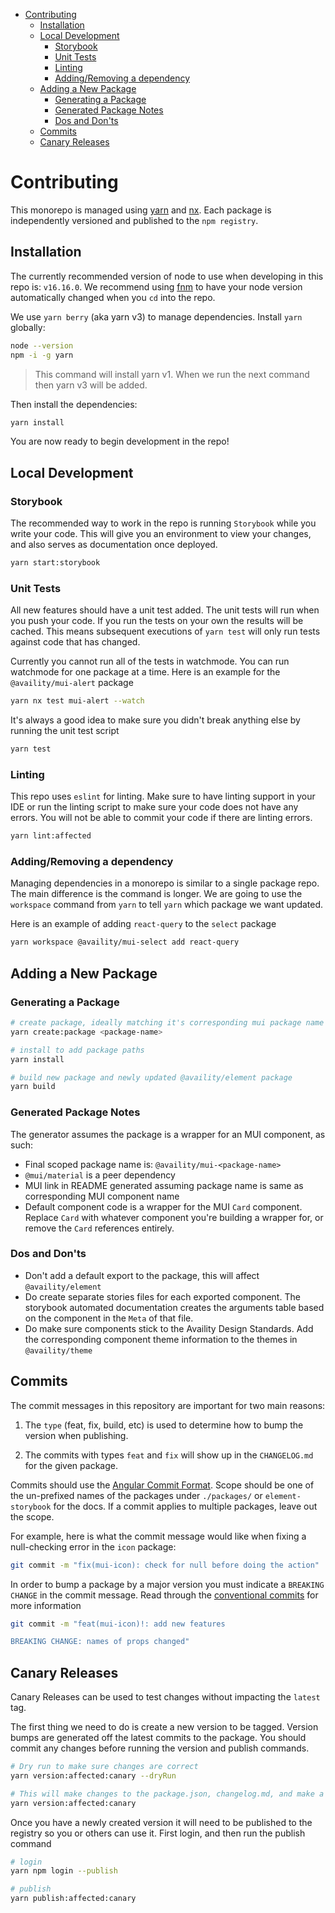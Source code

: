 - [Contributing](#contributing)
  - [Installation](#installation)
  - [Local Development](#local-development)
    - [Storybook](#storybook)
    - [Unit Tests](#unit-tests)
    - [Linting](#linting)
    - [Adding/Removing a dependency](#addingremoving-a-dependency)
  - [Adding a New Package](#adding-a-new-package)
    - [Generating a Package](#generating-a-package)
    - [Generated Package Notes](#generated-package-notes)
    - [Dos and Don'ts](#dos-and-donts)
  - [Commits](#commits)
  - [Canary Releases](#canary-releases)

# Contributing

This monorepo is managed using [yarn](https://yarnpkg.com/getting-started) and [nx](https://nx.dev/getting-started/intro). Each package is independently versioned and published to the `npm registry`.

## Installation

The currently recommended version of node to use when developing in this repo is: `v16.16.0`. We recommend using [fnm](https://github.com/Schniz/fnm#readme) to have your node version automatically changed when you `cd` into the repo.

We use `yarn berry` (aka yarn v3) to manage dependencies. Install `yarn` globally:

```sh
node --version
npm -i -g yarn
```

> This command will install yarn v1. When we run the next command then yarn v3 will be added.

Then install the dependencies:

```sh
yarn install
```

You are now ready to begin development in the repo!

## Local Development

### Storybook

The recommended way to work in the repo is running `Storybook` while you write your code. This will give you an environment to view your changes, and also serves as documentation once deployed.

```sh
yarn start:storybook
```

### Unit Tests

All new features should have a unit test added. The unit tests will run when you push your code. If you run the tests on your own the results will be cached. This means subsequent executions of `yarn test` will only run tests against code that has changed.

Currently you cannot run all of the tests in watchmode. You can run watchmode for one package at a time. Here is an example for the `@availity/mui-alert` package

```bash
yarn nx test mui-alert --watch
```

It's always a good idea to make sure you didn't break anything else by running the unit test script

```sh
yarn test
```

### Linting

This repo uses `eslint` for linting. Make sure to have linting support in your IDE or run the linting script to make sure your code does not have any errors. You will not be able to commit your code if there are linting errors.

```sh
yarn lint:affected
```

### Adding/Removing a dependency

Managing dependencies in a monorepo is similar to a single package repo. The main difference is the command is longer. We are going to use the `workspace` command from `yarn` to tell `yarn` which package we want updated.

Here is an example of adding `react-query` to the `select` package

```sh
yarn workspace @availity/mui-select add react-query
```

## Adding a New Package

### Generating a Package

```sh
# create package, ideally matching it's corresponding mui package name
yarn create:package <package-name>

# install to add package paths
yarn install

# build new package and newly updated @availity/element package
yarn build
```

### Generated Package Notes

The generator assumes the package is a wrapper for an MUI component, as such:

- Final scoped package name is: `@availity/mui-<package-name>`
- `@mui/material` is a peer dependency
- MUI link in README generated assuming package name is same as corresponding MUI component name
- Default component code is a wrapper for the MUI `Card` component. Replace `Card` with whatever component you're building a wrapper for, or remove the `Card` references entirely.

### Dos and Don'ts

- Don't add a default export to the package, this will affect `@availity/element`
- Do create separate stories files for each exported component. The storybook automated documentation creates the arguments table based on the component in the `Meta` of that file.
- Do make sure components stick to the Availity Design Standards. Add the corresponding component theme information to the themes in `@availity/theme`

## Commits

The commit messages in this repository are important for two main reasons:

1. The `type` (feat, fix, build, etc) is used to determine how to bump the version when publishing.

2. The commits with types `feat` and `fix` will show up in the `CHANGELOG.md` for the given package.

Commits should use the [Angular Commit Format](https://github.com/angular/angular/blob/master/CONTRIBUTING.md#type). Scope should be one of the un-prefixed names of the packages under `./packages/` or `element-storybook` for the docs. If a commit applies to multiple packages, leave out the scope.

For example, here is what the commit message would like when fixing a null-checking error in the `icon` package:

```sh
git commit -m "fix(mui-icon): check for null before doing the action"
```

In order to bump a package by a major version you must indicate a `BREAKING CHANGE` in the commit message. Read through the [conventional commits](https://www.conventionalcommits.org/en/v1.0.0/#summary) for more information

```sh
git commit -m "feat(mui-icon)!: add new features

BREAKING CHANGE: names of props changed"
```

## Canary Releases

Canary Releases can be used to test changes without impacting the `latest` tag.

The first thing we need to do is create a new version to be tagged. Version bumps are generated off the latest commits to the package. You should commit any changes before running the version and publish commands.

```sh
# Dry run to make sure changes are correct
yarn version:affected:canary --dryRun

# This will make changes to the package.json, changelog.md, and make a commit
yarn version:affected:canary
```

Once you have a newly created version it will need to be published to the registry so you or others can use it. First login, and then run the publish command

```sh
# login
yarn npm login --publish

# publish
yarn publish:affected:canary
```
